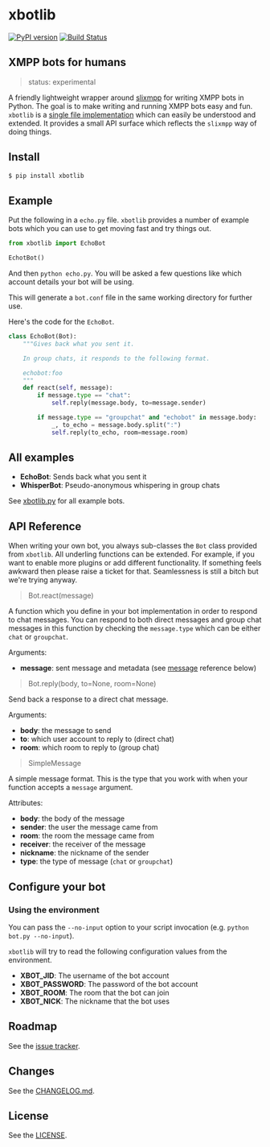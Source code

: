 # xbotlib

[![PyPI version](https://badge.fury.io/py/xbotlib.svg)](https://badge.fury.io/py/xbotlib)
[![Build Status](https://drone.autonomic.zone/api/badges/decentral1se/xbotlib/status.svg?ref=refs/heads/main)](https://drone.autonomic.zone/decentral1se/xbotlib)

## XMPP bots for humans

> status: experimental

A friendly lightweight wrapper around
[slixmpp](https://slixmpp.readthedocs.io/) for writing XMPP bots in Python. The
goal is to make writing and running XMPP bots easy and fun. `xbotlib` is a
[single file implementation](./xbotlib.py) which can easily be understood and
extended. It provides a small API surface which reflects the `slixmpp` way of
doing things.

## Install

```sh
$ pip install xbotlib
```

## Example

Put the following in a `echo.py` file. `xbotlib` provides a number of example
bots which you can use to get moving fast and try things out.

```python
from xbotlib import EchoBot

EchotBot()
```

And then `python echo.py`. You will be asked a few questions like which account
details your bot will be using.

This will generate a `bot.conf` file in the same working directory for further use.

Here's the code for the `EchoBot`.

```python
class EchoBot(Bot):
    """Gives back what you sent it.

    In group chats, it responds to the following format.

    echobot:foo
    """
    def react(self, message):
        if message.type == "chat":
            self.reply(message.body, to=message.sender)

        if message.type == "groupchat" and "echobot" in message.body:
            _, to_echo = message.body.split(":")
            self.reply(to_echo, room=message.room)
```

## All examples

- **EchoBot**: Sends back what you sent it
- **WhisperBot**: Pseudo-anonymous whispering in group chats

See [xbotlib.py](./xbotlib.py) for all example bots.

## API Reference

When writing your own bot, you always sub-classes the `Bot` class provided from
`xbotlib`. All underling functions can be extended. For example, if you want to
enable more plugins or add different functionality. If something feels awkward
then please raise a ticket for that. Seamlessness is still a bitch but we're
trying anyway.

> Bot.react(message)

A function which you define in your bot implementation in order to respond to
chat messages. You can respond to both direct messages and group chat messages
in this function by checking the `message.type` which can be either `chat` or
`groupchat`.

Arguments:

- **message**: sent message and metadata (see [message](#message) reference below)

> Bot.reply(body, to=None, room=None)

Send back a response to a direct chat message.

Arguments:

- **body**: the message to send
- **to**: which user account to reply to (direct chat)
- **room**: which room to reply to (group chat)

> SimpleMessage

A simple message format. This is the type that you work with when your function
accepts a `message` argument.

Attributes:

- **body**: the body of the message
- **sender**: the user the message came from
- **room**: the room the message came from
- **receiver**: the receiver of the message
- **nickname**: the nickname of the sender
- **type**: the type of message (`chat` or `groupchat`)

## Configure your bot

### Using the environment

You can pass the `--no-input` option to your script invocation (e.g. `python bot.py --no-input`).

`xbotlib` will try to read the following configuration values from the environment.

- **XBOT_JID**: The username of the bot account
- **XBOT_PASSWORD**: The password of the bot account
- **XBOT_ROOM**: The room that the bot can join
- **XBOT_NICK**: The nickname that the bot uses

## Roadmap

See the [issue tracker](https://git.autonomic.zone/decentral1se/xbotlib/issues).

## Changes

See the [CHANGELOG.md](./CHANGELOG.md).

## License

See the [LICENSE](./LICENSE.md).
